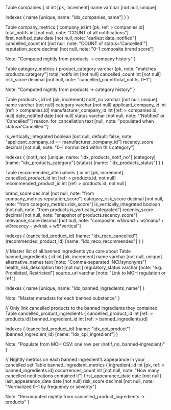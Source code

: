 Table companies {
id int [pk, increment]
name varchar [not null, unique]

Indexes {
name [unique, name: "idx_companies_name"]
}
}

Table company_metrics {
company_id int [pk, ref: > companies.id]
total_notifs int [not null, note: "COUNT of all notifications"]
first_notified_date date [not null, note: "earliest date_notified"]
cancelled_count int [not null, note: "COUNT of status='Cancelled'"]
reputation_score decimal [not null, note: "0–1 composite brand score"]

Note: "Computed nightly from products → company history"
}

Table category_metrics {
product_category varchar [pk, note: "matches products.category"]
total_notifs int [not null]
cancelled_count int [not null]
risk_score decimal [not null, note: "cancelled_count/total_notifs, 0–1"]

Note: "Computed nightly from products → category history"
}

Table products {
id int [pk, increment]
notif_no varchar [not null, unique]
name varchar [not null]
category varchar [not null]
applicant_company_id int [ref: > companies.id]
manufacturer_company_id int [ref: > companies.id, null]
date_notified date [not null]
status varchar [not null, note: "'Notified' or 'Cancelled'"]
reason_for_cancellation text [null, note: "populated when status='Cancelled'"]

is_vertically_integrated boolean [not null, default: false, note: "applicant_company_id == manufacturer_company_id"]
recency_score decimal [not null, note: "0–1 normalized within this category"]

Indexes {
(notif_no) [unique, name: "idx_products_notif_no"]
(category) [name: "idx_products_category"]
(status) [name: "idx_products_status"]
}
}

Table recommended_alternatives {
id int [pk, increment]
cancelled_product_id int [ref: > products.id, not null]
recommended_product_id int [ref: > products.id, not null]

brand_score decimal [not null, note: "from company_metrics.reputation_score"]
category_risk_score decimal [not null, note: "from category_metrics.risk_score"]
is_vertically_integrated boolean [not null, note: "from products.is_vertically_integrated"]
recency_score decimal [not null, note: "snapshot of products.recency_score"]
relevance_score decimal [not null, note: "composite: w1*brand + w2*manuf + w3*recency – w4*risk + w5*vertical"]

Indexes {
(cancelled_product_id) [name: "idx_reco_cancelled"]
(recommended_product_id) [name: "idx_reco_recommended"]
}
}

// Master list of all banned ingredients you care about
Table banned_ingredients {
id int [pk, increment]
name varchar [not null, unique]
alternative_names text [note: "Comma-separated INCI/synonyms"]
health_risk_description text [not null]
regulatory_status varchar [note: "e.g. Prohibited, Restricted"]
source_url varchar [note: "Link to MOH regulation or ref"]

Indexes {
name [unique, name: "idx_banned_ingredients_name"]
}

Note: "Master metadata for each banned substance"
}

// Only link cancelled products to the banned ingredients they contained
Table cancelled_product_ingredients {
cancelled_product_id int [ref: > products.id]
banned_ingredient_id int [ref: > banned_ingredients.id]

Indexes {
(cancelled_product_id) [name: "idx_cpi_product"]
(banned_ingredient_id) [name: "idx_cpi_ingredient"]
}

Note: "Populate from MOH CSV: one row per (notif_no, banned-ingredient)"
}

// Nightly metrics on each banned ingredient’s appearance in your cancelled set
Table banned_ingredient_metrics {
ingredient_id int [pk, ref: > banned_ingredients.id]
occurrences_count int [not null, note: "How many cancelled notifications contained it"]
first_appearance_date date [not null]
last_appearance_date date [not null]
risk_score decimal [not null, note: "Normalized 0–1 by frequency or severity"]

Note: "Recomputed nightly from cancelled_product_ingredients → products"
}
